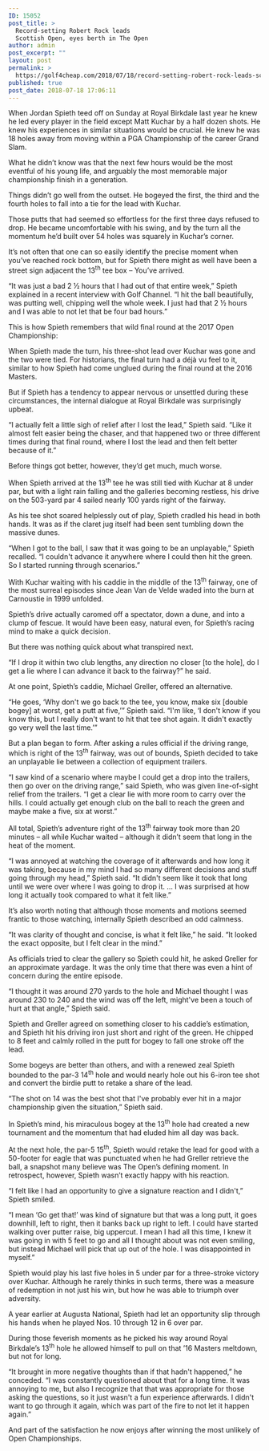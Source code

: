 ```yaml
---
ID: 15052
post_title: >
  Record-setting Robert Rock leads
  Scottish Open, eyes berth in The Open
author: admin
post_excerpt: ""
layout: post
permalink: >
  https://golf4cheap.com/2018/07/18/record-setting-robert-rock-leads-scottish-open-eyes-berth-in-the-open/
published: true
post_date: 2018-07-18 17:06:11
---
```

<div><div data-reactid=217><p>When Jordan Spieth teed off on Sunday at Royal Birkdale last year he knew he led every player in the field except Matt Kuchar by a half dozen shots. He knew his experiences in similar situations would be crucial. He knew he was 18 holes away from moving within a PGA Championship of the career Grand Slam.</p><p>What he didn’t know was that the next few hours would be the most eventful of his young life, and arguably the most memorable major championship finish in a generation.</p><p>Things didn’t go well from the outset. He bogeyed the first, the third and the fourth holes to fall into a tie for the lead with Kuchar.</p><p>Those putts that had seemed so effortless for the first three days refused to drop. He became uncomfortable with his swing, and by the turn all the momentum he’d built over 54 holes was squarely in Kuchar’s corner.</p><p>It’s not often that one can so easily identify the precise moment when you’ve reached rock bottom, but for Spieth there might as well have been a street sign adjacent the 13<sup>th</sup> tee box – You’ve arrived.</p><p>“It was just a bad 2 ½ hours that I had out of that entire week,” Spieth explained in a recent interview with Golf Channel. “I hit the ball beautifully, was putting well, chipping well the whole week. I just had that 2 ½ hours and I was able to not let that be four bad hours.”</p><p>This is how Spieth remembers that wild final round at the 2017 Open Championship:</p><p>When Spieth made the turn, his three-shot lead over Kuchar was gone and the two were tied. For historians, the final turn had a déjà vu feel to it, similar to how Spieth had come unglued during the final round at the 2016 Masters.</p><p>But if Spieth has a tendency to appear nervous or unsettled during these circumstances, the internal dialogue at Royal Birkdale was surprisingly upbeat.</p><p>“I actually felt a little sigh of relief after I lost the lead,” Spieth said. “Like it almost felt easier being the chaser, and that happened two or three different times during that final round, where I lost the lead and then felt better because of it.”</p><p>Before things got better, however, they’d get much, much worse.</p><p>When Spieth arrived at the 13<sup>th</sup> tee he was still tied with Kuchar at 8 under par, but with a light rain falling and the galleries becoming restless, his drive on the 503-yard par 4 sailed nearly 100 yards right of the fairway.</p><p>As his tee shot soared helplessly out of play, Spieth cradled his head in both hands. It was as if the claret jug itself had been sent tumbling down the massive dunes.</p><p>“When I got to the ball, I saw that it was going to be an unplayable,” Spieth recalled. “I couldn't advance it anywhere where I could then hit the green. So I started running through scenarios.”</p><p>With Kuchar waiting with his caddie in the middle of the 13<sup>th</sup> fairway, one of the most surreal episodes since Jean Van de Velde waded into the burn at Carnoustie in 1999 unfolded.</p><p>Spieth’s drive actually caromed off a spectator, down a dune, and into a clump of fescue. It would have been easy, natural even, for Spieth’s racing mind to make a quick decision.</p><p>But there was nothing quick about what transpired next.</p><p>“If I drop it within two club lengths, any direction no closer [to the hole], do I get a lie where I can advance it back to the fairway?” he said.</p><p>At one point, Spieth’s caddie, Michael Greller, offered an alternative.</p><p>“He goes, ‘Why don't we go back to the tee, you know, make six [double bogey] at worst, get a putt at five,’” Spieth said. “I'm like, ‘I don't know if you know this, but I really don't want to hit that tee shot again. It didn't exactly go very well the last time.’”</p><p>But a plan began to form. After asking a rules official if the driving range, which is right of the 13<sup>th</sup> fairway, was out of bounds, Spieth decided to take an unplayable lie between a collection of equipment trailers.</p><p>“I saw kind of a scenario where maybe I could get a drop into the trailers, then go over on the driving range,” said Spieth, who was given line-of-sight relief from the trailers. “I get a clear lie with more room to carry over the hills. I could actually get enough club on the ball to reach the green and maybe make a five, six at worst.”</p><p>All total, Spieth’s adventure right of the 13<sup>th</sup> fairway took more than 20 minutes – all while Kuchar waited – although it didn’t seem that long in the heat of the moment.</p><p>“I was annoyed at watching the coverage of it afterwards and how long it was taking, because in my mind I had so many different decisions and stuff going through my head,” Spieth said. “It didn't seem like it took that long until we were over where I was going to drop it. ... I was surprised at how long it actually took compared to what it felt like.”</p><p>It’s also worth noting that although those moments and motions seemed frantic to those watching, internally Spieth described an odd calmness.</p><p>“It was clarity of thought and concise, is what it felt like,” he said. “It looked the exact opposite, but I felt clear in the mind.”</p><p>As officials tried to clear the gallery so Spieth could hit, he asked Greller for an approximate yardage. It was the only time that there was even a hint of concern during the entire episode.</p><p>“I thought it was around 270 yards to the hole and Michael thought I was around 230 to 240 and the wind was off the left, might've been a touch of hurt at that angle,” Spieth said.</p><p>Spieth and Greller agreed on something closer to his caddie’s estimation, and Spieth hit his driving iron just short and right of the green. He chipped to 8 feet and calmly rolled in the putt for bogey to fall one stroke off the lead.</p><p>Some bogeys are better than others, and with a renewed zeal Spieth bounded to the par-3 14<sup>th</sup> hole and would nearly hole out his 6-iron tee shot and convert the birdie putt to retake a share of the lead.</p><p>“The shot on 14 was the best shot that I've probably ever hit in a major championship given the situation,” Spieth said.</p><p>In Spieth’s mind, his miraculous bogey at the 13<sup>th</sup> hole had created a new tournament and the momentum that had eluded him all day was back.</p><p>At the next hole, the par-5 15<sup>th</sup>, Spieth would retake the lead for good with a 50-footer for eagle that was punctuated when he had Greller retrieve the ball, a snapshot many believe was The Open’s defining moment. In retrospect, however, Spieth wasn’t exactly happy with his reaction.</p><p>“I felt like I had an opportunity to give a signature reaction and I didn't,” Spieth smiled.</p><p>“I mean ‘Go get that!’ was kind of signature but that was a long putt, it goes downhill, left to right, then it banks back up right to left. I could have started walking over putter raise, big uppercut. I mean I had all this time, I knew it was going in with 5 feet to go and all I thought about was not even smiling, but instead Michael will pick that up out of the hole. I was disappointed in myself.”</p><p>Spieth would play his last five holes in 5 under par for a three-stroke victory over Kuchar. Although he rarely thinks in such terms, there was a measure of redemption in not just his win, but how he was able to triumph over adversity.</p><p>A year earlier at Augusta National, Spieth had let an opportunity slip through his hands when he played Nos. 10 through 12 in 6 over par.</p><p>During those feverish moments as he picked his way around Royal Birkdale’s 13<sup>th</sup> hole he allowed himself to pull on that ’16 Masters meltdown, but not for long.</p><p>“It brought in more negative thoughts than if that hadn't happened,” he conceded. “I was constantly questioned about that for a long time. It was annoying to me, but also I recognize that that was appropriate for those asking the questions, so it just wasn't a fun experience afterwards. I didn't want to go through it again, which was part of the fire to not let it happen again.”</p><p>And part of the satisfaction he now enjoys after winning the most unlikely of Open Championships.</p></div></div>